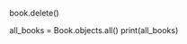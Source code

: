<!-- Delete the book -->
book.delete()

<!-- Confirm deletion by retrieving all books -->
all_books = Book.objects.all()
print(all_books)